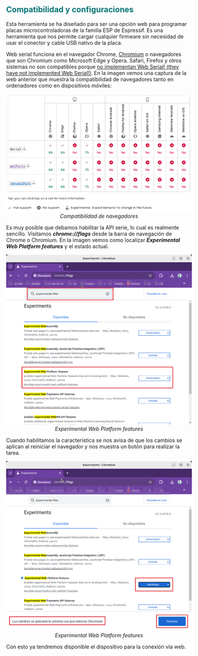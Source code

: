 ## <FONT COLOR=#007575>**Compatibilidad y configuraciones**</font>
Esta herramienta se ha diseñado para ser una opción web para programar placas microcontroladoras de la familia ESP de Espressif. Es una herramienta que nos permite cargar cualquier firmware sin necesidad de usar el conector y cable USB nativo de la placa.

Web serial funciona en el navegador Chrome, [Chromium](https://es.wikipedia.org/wiki/Chromium_(navegador)) o navegadores que son Chromium como Microsoft Edge y Opera. Safari, Firefox y otros sistemas no son compatibles porque [no implementan Web Serial! (they have not implemented Web Serial!)](https://developer.mozilla.org/en-US/docs/Web/API/Serial#browser_compatibility). En la imagen vemos una captura de la web anterior que muestra la compatibilidad de navegadores tanto en ordenadores como en dispositivos móviles:

<center>

![Compatibilidad de navegadores](../img/guias/ublocks/compa_nav.png)  
*Compatibilidad de navegadores*

</center>

Es muy posible que debamos habilitar la API serie, lo cual es realmente sencillo. Visitamos ***chrome://flags*** desde la barra de navegación de Chrome o Chromium. En la imagen vemos como localizar ***Experimental Web Platform features*** y el estado actual.

<center>

![Experimental Web Platform features](../img/guias/ublocks/exp_web.png)  
*Experimental Web Platform features*

</center>

Cuando habilitamos la característica se nos avisa de que los cambios se aplican al reiniciar el navegador y nos muestra un botón para realizar la tarea.

<center>

![Experimental Web Platform features](../img/guias/ublocks/exp_web2.png)  
*Experimental Web Platform features*

</center>

Con esto ya tendremos disponible el dispositivo para la conexión vía web.
